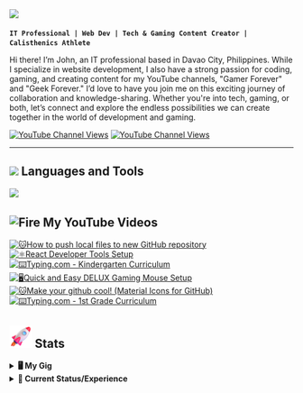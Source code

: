 <a href="https://github.com/emailjohnthomascaballero">
   <img src="https://readme-typing-svg.herokuapp.com/?font=Righteous&size=35&center=true&vCenter=true&width=500&height=70&duration=4000&color=f22b43&lines=Hello!;+I'm+John+Thomas+F.+Caballero!;+an+IT+Professional;+a+developer...;+a+content+creator...;+and+a+calisthenics+athlete." />
</a>

**`IT Professional | Web Dev | Tech & Gaming Content Creator | Calisthenics Athlete`**

Hi there! I’m John, an IT professional based in Davao City, Philippines. While I specialize in website development, I also have a strong passion for coding, gaming, and creating content for my YouTube channels, "Gamer Forever" and "Geek Forever." I’d love to have you join me on this exciting journey of collaboration and knowledge-sharing. Whether you're into tech, gaming, or both, let’s connect and explore the endless possibilities we can create together in the world of development and gaming.

<p align="left">
   <a href="https://www.youtube.com/@GamerForeverChannel"><img alt="YouTube Channel Views" src="https://img.shields.io/youtube/channel/views/UC88LrCOvWEp83DwV6-qVRzQ?style=for-the-badge&logo=youtube&label=Gamer%20Forever%20YouTube%20Views&color=%23fa3a45"></a>
   <a href="https://www.youtube.com/@GeekForeverChannel"><img alt="YouTube Channel Views" src="https://img.shields.io/youtube/channel/views/UCtujEiwlNyHon-z78FmVW7Q?style=for-the-badge&logo=youtube&label=Geek%20Forever%20YouTube%20Views&color=%23fa3a45"></a>
</p>

---

## <img src='https://user-images.githubusercontent.com/74038190/206662607-d9e7591e-bbf9-42f9-9386-29efc927bc16.gif' width="40"> Languages and Tools

<!-- LANGUAGES AND TOOLS -->

<p align="left">
   <a href="https://github.com/emailjohnthomascaballero">
      <img src="https://skillicons.dev/icons?i=html,css,js,react,ts,tailwind,bootstrap,sass,alpinejs,nodejs,pnpm,npm,yarn,vite,nextjs,vercel,mysql,php,flutter,dart,cs,py,md,notion,git,github,vscode,sublime,wordpress,postman,figma,ps,pr,windows,androidstudio,firebase,devto,discord,gamemakerstudio,unity,gmail,linkedin,stackoverflow,twitter"/>
   </a>
</p>

## <img src="https://raw.githubusercontent.com/Tarikul-Islam-Anik/Animated-Fluent-Emojis/master/Emojis/Travel%20and%20places/Fire.png" alt="Fire" width="40" /> My YouTube Videos

<!-- BEGIN YOUTUBE-CARDS -->
[![🐱How to push local files to new GitHub repository](https://ytcards.demolab.com/?id=fwMqKR2oycM&title=%F0%9F%90%B1How+to+push+local+files+to+new+GitHub+repository&lang=en&timestamp=1739180487&background_color=%230d1117&title_color=%23ffffff&stats_color=%23dedede&max_title_lines=1&width=250&border_radius=5 "🐱How to push local files to new GitHub repository")](https://www.youtube.com/watch?v=fwMqKR2oycM)
[![⚛️React Developer Tools Setup](https://ytcards.demolab.com/?id=TKXFbGzStL8&title=%E2%9A%9B%EF%B8%8FReact+Developer+Tools+Setup&lang=en&timestamp=1735815769&background_color=%230d1117&title_color=%23ffffff&stats_color=%23dedede&max_title_lines=1&width=250&border_radius=5 "⚛️React Developer Tools Setup")](https://www.youtube.com/watch?v=TKXFbGzStL8)
[![⌨️Typing.com - Kindergarten Curriculum](https://ytcards.demolab.com/?id=bY4uVVHScQg&title=%E2%8C%A8%EF%B8%8FTyping.com+-+Kindergarten+Curriculum&lang=en&timestamp=1735035852&background_color=%230d1117&title_color=%23ffffff&stats_color=%23dedede&max_title_lines=1&width=250&border_radius=5 "⌨️Typing.com - Kindergarten Curriculum")](https://www.youtube.com/watch?v=bY4uVVHScQg)
[![🖥️Quick and Easy DELUX Gaming Mouse Setup](https://ytcards.demolab.com/?id=bDfG6zzdgA4&title=%F0%9F%96%A5%EF%B8%8FQuick+and+Easy+DELUX+Gaming+Mouse+Setup&lang=en&timestamp=1734430634&background_color=%230d1117&title_color=%23ffffff&stats_color=%23dedede&max_title_lines=1&width=250&border_radius=5 "🖥️Quick and Easy DELUX Gaming Mouse Setup")](https://www.youtube.com/watch?v=bDfG6zzdgA4)
[![🐱Make your github cool! (Material Icons for GitHub)](https://ytcards.demolab.com/?id=f4K_dDvSZlM&title=%F0%9F%90%B1Make+your+github+cool%21+%28Material+Icons+for+GitHub%29&lang=en&timestamp=1733997319&background_color=%230d1117&title_color=%23ffffff&stats_color=%23dedede&max_title_lines=1&width=250&border_radius=5 "🐱Make your github cool! (Material Icons for GitHub)")](https://www.youtube.com/watch?v=f4K_dDvSZlM)
[![⌨️Typing.com - 1st Grade Curriculum](https://ytcards.demolab.com/?id=8wKEFzJJOjU&title=%E2%8C%A8%EF%B8%8FTyping.com+-+1st+Grade+Curriculum&lang=en&timestamp=1733370063&background_color=%230d1117&title_color=%23ffffff&stats_color=%23dedede&max_title_lines=1&width=250&border_radius=5 "⌨️Typing.com - 1st Grade Curriculum")](https://www.youtube.com/watch?v=8wKEFzJJOjU)
<!-- END YOUTUBE-CARDS -->


## <img src="https://raw.githubusercontent.com/Tarikul-Islam-Anik/tarikul-islam-anik/main/assets/images/Rocket.png" width="40"> Stats

<!-- STATS -->
<details>
   <summary><b>🖥️ My Gig</b></summary>
   <table align="center">
      <thead align="center">
      <tr>
       <th colspan="5">
          <img src="https://i.pinimg.com/originals/b8/aa/8f/b8aa8f0ce3ee8c85bb9585d842cdf30c.gif" align="center" title="Anime gif" width="100%" height="auto" alt="Anime typing in a paper gif">
       </th>
     </tr>
     </thead>
     <thead align="center">
       <tr>
         <th>Computer</th>
         <th>Monitor</th>
         <th>Keyboard</th>
         <th>Mouse</th>
         <th>Earphones</th>
         <th>Table</th>
         <th>Chair</th>
       </tr>
     </thead>
     <tbody align="center">
       <tr>
         <td>
            <a href="https://youtu.be/1bBFRKd9Aa8?si=jzLn1byRxL2mmMF2">
            Beelink SER5 AMD Ryzen 7 5800H Mini PC (16gb RAM / 500gb SSD)
            </a>
            <br> and <br>
            i3-6th-Gen DELL Laptop (8gb RAM / 500gb SSD)
         </td>
         <td>
            <a href="https://youtu.be/838IRd-ctm8?si=C8KjeESPAFlBZgv7">
            ARZOPA 16.1 144Hz 1080P Portable Gaming Monitor
            </a>
            <br> and <br>
            <a href="https://youtu.be/wslLP6sJUv8?si=TIog3_DSC4AhgahE">
            LIAGMK 15.6 60Hz 1080P Portable Monitor
            </a>
         </td>
         <td>
            <a href="https://youtu.be/Ph9J2xlU-QM?si=p3LChE-6o7JACKxV">Royal Kludge RK96 Wireless Bluetooth Mechanical Keyboard</a>
         </td>
         <td>
            <a href="https://youtu.be/uK8KFhWrA8g?si=4EZyL5V4JmO2Xnf4">Delux M800 Pro Wireless Gaming Mouse</a>
         </td>
          <td>
             <a href="https://youtu.be/cLtDH_AM2QA?si=iRjXIWU6l-zlLYgo">Soundcore by Anker A20i Bluetooth 5.3 Earphones</a>
         </td>
          <td>
             <a href="https://youtu.be/Fv4K1koY3UE?si=6Kv_OomvH_zZ5WT9">FISHERMAN L-Shaped Corner Computer Table</a>
         </td>
          <td>
             <a href="https://youtu.be/iEVZsoiFCD8?si=mTAmh-vdmmptTWTv">MUSSO 109B Gaming Chair</a>
          </td>
       </tr>
     </tbody>
   </table>
</details>

<details>
   <summary><b>📶 Current Status/Experience</b></summary>
   <table align="center">
      <thead align="center">
      <tr>
       <th colspan="5">
         <img src="https://media.tenor.com/D2H0hPltOdYAAAAd/golden-boy-fake-keyboard-programing-coding-paper-book.gif" align="center" title="Anime gif" width="100%" height="auto" alt="Anime typing in a paper gif">
       </th>
     </tr>
     </thead>
     <thead align="center">
       <tr>
         <th>Logo</th>
         <th>Company</th>
         <th>Experience</th>
         <th>Tech Stack</th>
         <th>Status</th>
       </tr>
     </thead>
     <tbody align="center">
       <tr>
         <td>
            <a href="https://github.com/MMOWiki"> <img src="https://avatars.githubusercontent.com/u/132177038?s=400&u=50b7da79bfc95b09c16cae95a8660ca5202e9c3c&v=4" width="25px" style="vertical-align: middle;" /> </a>
         </td>
         <td>
            MMO WIKI <br> 
            (Client based)
         </td>
         <td>
            1 Year
         </td>
         <td>
           Next.js, React, TypeScript, Bootstrap, SASS, Node, NPM, Figma, Miro, Loom, Trello, Taiga, Discord
         </td>
          <td>
            <!-- Currently Working --> Project Paused
         </td>
       </tr>
        <tr>
         <td>
            <a href="https://github.com/dianoiatech"> <img src="https://avatars.githubusercontent.com/u/106958509?s=200&v=4" width="25px" style="vertical-align: middle;" /> </a>
         </td>
         <td>         
            Dianoia Tech <br> 
            (Startup Company)
         </td>
         <td>
            4 Months  
         </td>
         <td>
            Nextjs, React, Tailwind, Node, PNPM, ESLint, Figma, Trello, Taiga, Discord
         </td>
         <td>
            Project Paused
         </td>
       </tr>
     </tbody>
   </table>
</details>
